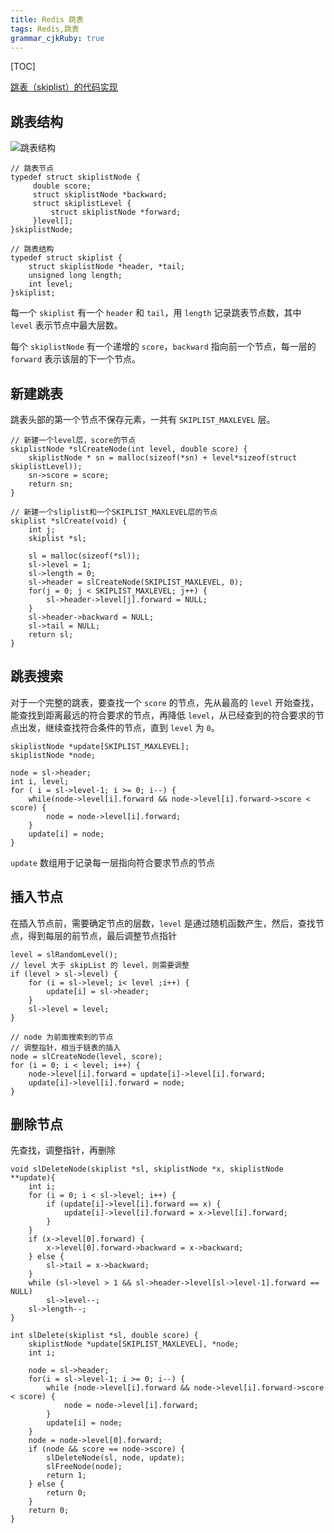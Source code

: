 ```yaml
---
title: Redis 跳表 
tags: Redis,跳表
grammar_cjkRuby: true
---
```


[TOC]

[跳表（skiplist）的代码实现][1]

##  跳表结构

![跳表结构][2]

```cpp?linenums
// 跳表节点
typedef struct skiplistNode {
     double score;
     struct skiplistNode *backward;
     struct skiplistLevel {
         struct skiplistNode *forward;
     }level[];
}skiplistNode;

// 跳表结构
typedef struct skiplist {
    struct skiplistNode *header, *tail;
    unsigned long length;
    int level;
}skiplist;
```
每一个 `skiplist` 有一个 `header` 和 `tail`，用 `length` 记录跳表节点数，其中 `level` 表示节点中最大层数。

每个 `skiplistNode` 有一个递增的 `score`，`backward` 指向前一个节点，每一层的 `forward` 表示该层的下一个节点。

##  新建跳表

跳表头部的第一个节点不保存元素，一共有 `SKIPLIST_MAXLEVEL` 层。
```cpp?linenums
// 新建一个level层，score的节点
skiplistNode *slCreateNode(int level, double score) {
    skiplistNode * sn = malloc(sizeof(*sn) + level*sizeof(struct skiplistLevel));
    sn->score = score;
    return sn;
}

// 新建一个sliplist和一个SKIPLIST_MAXLEVEL层的节点
skiplist *slCreate(void) {
    int j;
    skiplist *sl;

    sl = malloc(sizeof(*sl));
    sl->level = 1;
    sl->length = 0;
    sl->header = slCreateNode(SKIPLIST_MAXLEVEL, 0);
    for(j = 0; j < SKIPLIST_MAXLEVEL; j++) {
        sl->header->level[j].forward = NULL;
    }
    sl->header->backward = NULL;
    sl->tail = NULL;
    return sl;
}

```
##  跳表搜索
对于一个完整的跳表，要查找一个 `score` 的节点，先从最高的 `level` 开始查找，能查找到距离最远的符合要求的节点，再降低 `level`，从已经查到的符合要求的节点出发，继续查找符合条件的节点，直到 `level` 为 `0`。
```cpp?linenums
skiplistNode *update[SKIPLIST_MAXLEVEL];
skiplistNode *node;

node = sl->header;
int i, level;
for ( i = sl->level-1; i >= 0; i--) {
    while(node->level[i].forward && node->level[i].forward->score < score) {
        node = node->level[i].forward;
    }
    update[i] = node;
}
```
`update` 数组用于记录每一层指向符合要求节点的节点

##  插入节点
在插入节点前，需要确定节点的层数，`level` 是通过随机函数产生，然后，查找节点，得到每层的前节点，最后调整节点指针
```cpp?linenums
level = slRandomLevel();
// level 大于 skipList 的 level，则需要调整
if (level > sl->level) {
    for (i = sl->level; i< level ;i++) {
        update[i] = sl->header;
    }
    sl->level = level;
}

// node 为前面搜索到的节点
// 调整指针，相当于链表的插入
node = slCreateNode(level, score);
for (i = 0; i < level; i++) {
    node->level[i].forward = update[i]->level[i].forward;
    update[i]->level[i].forward = node;
}
```


##  删除节点
先查找，调整指针，再删除
```cpp?linenums
void slDeleteNode(skiplist *sl, skiplistNode *x, skiplistNode **update){
    int i;
    for (i = 0; i < sl->level; i++) {
        if (update[i]->level[i].forward == x) {
            update[i]->level[i].forward = x->level[i].forward;
        }
    }
    if (x->level[0].forward) {
        x->level[0].forward->backward = x->backward;
    } else {
        sl->tail = x->backward;
    }
    while (sl->level > 1 && sl->header->level[sl->level-1].forward == NULL) 
        sl->level--;
    sl->length--;
}

int slDelete(skiplist *sl, double score) {
    skiplistNode *update[SKIPLIST_MAXLEVEL], *node;
    int i;

    node = sl->header;
    for(i = sl->level-1; i >= 0; i--) {
        while (node->level[i].forward && node->level[i].forward->score < score) {
            node = node->level[i].forward;
        }
        update[i] = node;
    }
    node = node->level[0].forward;
    if (node && score == node->score) {
        slDeleteNode(sl, node, update);
        slFreeNode(node);
        return 1;
    } else {
        return 0;
    }
    return 0;
}
```


  [1]: http://www.cnblogs.com/liuhao/archive/2012/07/26/2610218.html
  [2]: ./images/1461158199514.jpg "1461158199514.jpg"
